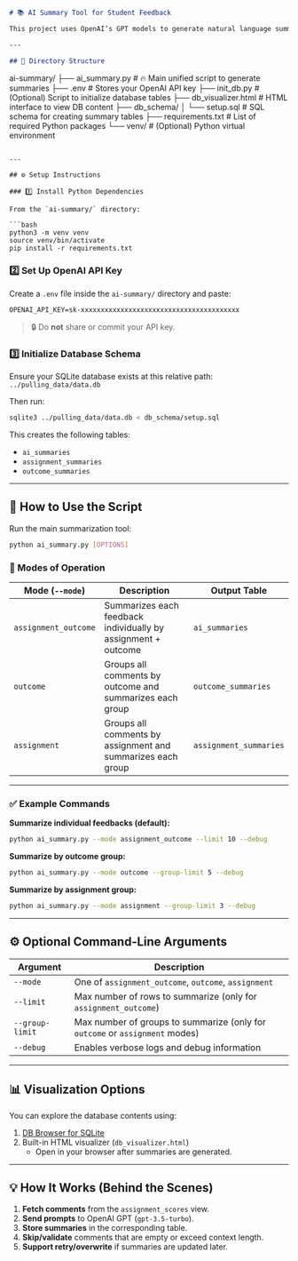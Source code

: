 ```markdown
# 📚 AI Summary Tool for Student Feedback

This project uses OpenAI’s GPT models to generate natural language summaries from student feedback data stored in the `assignment_scores` view of a SQLite database. The summaries are saved into structured tables to support analysis, reporting, or visualization.

---

## 📁 Directory Structure

```
ai-summary/
├── ai_summary.py             # 🔥 Main unified script to generate summaries
├── .env                      # Stores your OpenAI API key
├── init_db.py                # (Optional) Script to initialize database tables
├── db_visualizer.html        # HTML interface to view DB content
├── db_schema/
│   └── setup.sql             # SQL schema for creating summary tables
├── requirements.txt          # List of required Python packages
└── venv/                     # (Optional) Python virtual environment
```

---

## ⚙️ Setup Instructions

### 1️⃣ Install Python Dependencies

From the `ai-summary/` directory:

```bash
python3 -m venv venv
source venv/bin/activate
pip install -r requirements.txt
```

### 2️⃣ Set Up OpenAI API Key

Create a `.env` file inside the `ai-summary/` directory and paste:

```
OPENAI_API_KEY=sk-xxxxxxxxxxxxxxxxxxxxxxxxxxxxxxxxxxxxxxxx
```

> 🔒 Do **not** share or commit your API key.

### 3️⃣ Initialize Database Schema

Ensure your SQLite database exists at this relative path:  
`../pulling_data/data.db`

Then run:

```bash
sqlite3 ../pulling_data/data.db < db_schema/setup.sql
```

This creates the following tables:
- `ai_summaries`
- `assignment_summaries`
- `outcome_summaries`

---

## 🚀 How to Use the Script

Run the main summarization tool:

```bash
python ai_summary.py [OPTIONS]
```

### 🔢 Modes of Operation

| Mode (`--mode`)            | Description                                                                 | Output Table              |
|----------------------------|-----------------------------------------------------------------------------|---------------------------|
| `assignment_outcome`       | Summarizes each feedback individually by assignment + outcome               | `ai_summaries`            |
| `outcome`                  | Groups all comments by outcome and summarizes each group                   | `outcome_summaries`       |
| `assignment`               | Groups all comments by assignment and summarizes each group                | `assignment_summaries`    |

---

### ✅ Example Commands

**Summarize individual feedbacks (default):**

```bash
python ai_summary.py --mode assignment_outcome --limit 10 --debug
```

**Summarize by outcome group:**

```bash
python ai_summary.py --mode outcome --group-limit 5 --debug
```

**Summarize by assignment group:**

```bash
python ai_summary.py --mode assignment --group-limit 3 --debug
```

---

## ⚙️ Optional Command-Line Arguments

| Argument            | Description                                                                 |
|---------------------|------------------------------------------------------------------------------|
| `--mode`             | One of `assignment_outcome`, `outcome`, `assignment`                        |
| `--limit`            | Max number of rows to summarize (only for `assignment_outcome`)             |
| `--group-limit`      | Max number of groups to summarize (only for `outcome` or `assignment` modes)|
| `--debug`            | Enables verbose logs and debug information                                  |

---

## 📊 Visualization Options

You can explore the database contents using:

1. [DB Browser for SQLite](https://sqlitebrowser.org/)
2. Built-in HTML visualizer (`db_visualizer.html`)
   - Open in your browser after summaries are generated.

---

## 💡 How It Works (Behind the Scenes)

1. **Fetch comments** from the `assignment_scores` view.
2. **Send prompts** to OpenAI GPT (`gpt-3.5-turbo`).
3. **Store summaries** in the corresponding table.
4. **Skip/validate** comments that are empty or exceed context length.
5. **Support retry/overwrite** if summaries are updated later.

```